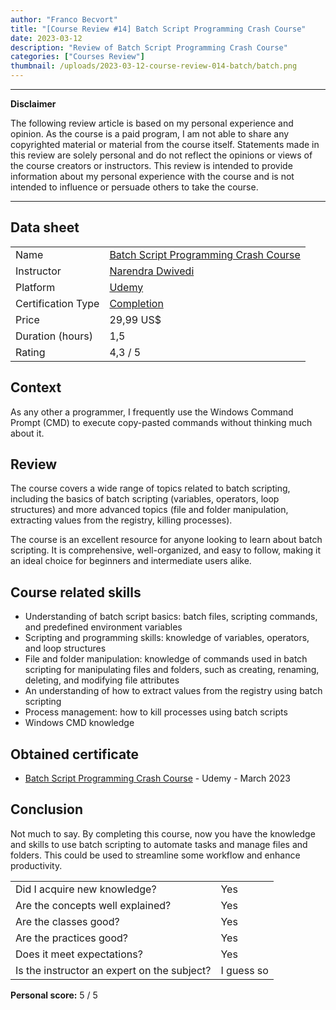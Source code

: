 ```yaml
---
author: "Franco Becvort"
title: "[Course Review #14] Batch Script Programming Crash Course"
date: 2023-03-12
description: "Review of Batch Script Programming Crash Course"
categories: ["Courses Review"]
thumbnail: /uploads/2023-03-12-course-review-014-batch/batch.png
---
```


---

**Disclaimer**

The following review article is based on my personal experience and opinion. As the course is a paid program, I am not able to share any copyrighted material or material from the course itself. Statements made in this review are solely personal and do not reflect the opinions or views of the course creators or instructors. This review is intended to provide information about my personal experience with the course and is not intended to influence or persuade others to take the course.

---

## Data sheet

|                    |                                                                                                   |
| ------------------ | ------------------------------------------------------------------------------------------------- |
| Name               | [Batch Script Programming Crash Course](https://www.udemy.com/course/batch-script-programming/)   |
| Instructor         | [Narendra Dwivedi](https://www.linkedin.com/in/narendradwivedi/)                                  |
| Platform           | [Udemy](https://www.udemy.com/)                                                                   |
| Certification Type | [Completion](https://support.udemy.com/hc/en-us/sections/360011037194-Certificates-of-Completion) |
| Price              | 29,99 US$                                                                                         |
| Duration \(hours\) | 1,5                                                                                               |
| Rating             | 4,3 / 5                                                                                           |

## Context

As any other a programmer, I frequently use the Windows Command Prompt (CMD) to execute copy-pasted commands without thinking much about it.

## Review

The course covers a wide range of topics related to batch scripting, including the basics of batch scripting \(variables, operators, loop structures\) and more advanced topics \(file and folder manipulation, extracting values from the registry, killing processes\).

The course is an excellent resource for anyone looking to learn about batch scripting. It is comprehensive, well-organized, and easy to follow, making it an ideal choice for beginners and intermediate users alike.

## Course related skills

- Understanding of batch script basics: batch files, scripting commands, and predefined environment variables
- Scripting and programming skills: knowledge of variables, operators, and loop structures
- File and folder manipulation: knowledge of commands used in batch scripting for manipulating files and folders, such as creating, renaming, deleting, and modifying file attributes
- An understanding of how to extract values from the registry using batch scripting
- Process management: how to kill processes using batch scripts
- Windows CMD knowledge

## Obtained certificate

- [Batch Script Programming Crash Course](https://udemy-certificate.s3.amazonaws.com/pdf/UC-c40e3e12-66c5-4304-991c-39158d39291c.pdf) - Udemy - March 2023

## Conclusion

Not much to say. By completing this course, now you have the knowledge and skills to use batch scripting to automate tasks and manage files and folders. This could be used to streamline some workflow and enhance productivity.

|                                             |            |
| ------------------------------------------- | ---------- |
| Did I acquire new knowledge?                | Yes        |
| Are the concepts well explained?            | Yes        |
| Are the classes good?                       | Yes        |
| Are the practices good?                     | Yes        |
| Does it meet expectations?                  | Yes        |
| Is the instructor an expert on the subject? | I guess so |

**Personal score:** 5 / 5
